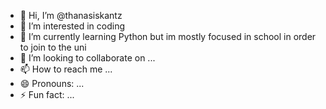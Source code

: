 - 👋 Hi, I’m @thanasiskantz
- 👀 I’m interested in coding
- 🌱 I’m currently learning Python but im mostly focused in school in order to join to the uni
- 💞️ I’m looking to collaborate on ...
- 📫 How to reach me ...
- 😄 Pronouns: ...
- ⚡ Fun fact: ...

<!---
thanasiskantz/thanasiskantz is a ✨ special ✨ repository because its `README.md` (this file) appears on your GitHub profile.
You can click the Preview link to take a look at your changes.
--->
